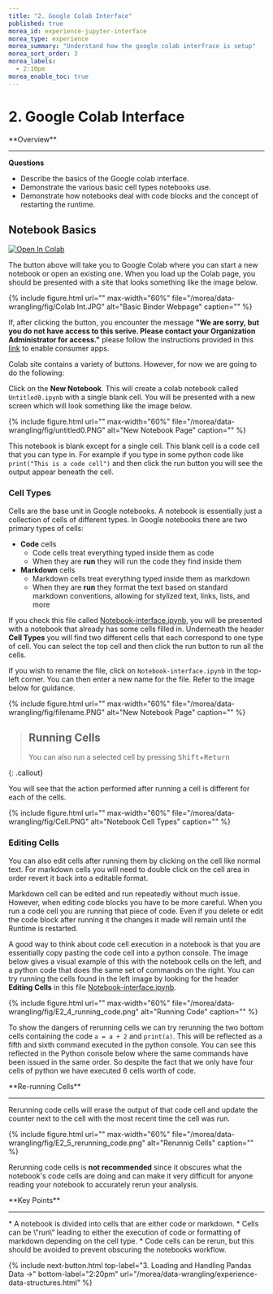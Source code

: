 ```yaml
---
title: "2. Google Colab Interface"
published: true
morea_id: experience-jupyter-interface
morea_type: experience
morea_summary: "Understand how the google colab interfrace is setup"
morea_sort_order: 3
morea_labels:
  - 2:10pm
morea_enable_toc: true
---
```


# 2. Google Colab Interface

<div class="alert alert-success mt-3" role="alert" markdown="1">
<i class="fa-solid fa-globe fa-xl"></i> **Overview**
<hr/>

**Questions**
* Describe the basics of the Google colab interface.
* Demonstrate the various basic cell types notebooks use.
* Demonstrate how notebooks deal with code blocks and the concept of restarting the runtime.

</div>

## Notebook Basics

[![Open In Colab](https://colab.research.google.com/assets/colab-badge.svg)](https://colab.research.google.com/)

The button above will take you to Google Colab where you can start a new notebook or open an existing one. When you load up the Colab page, you should be presented with a site that looks something like the image below.

{% include figure.html url="" max-width="60%" file="/morea/data-wrangling/fig/Colab Int.JPG" alt="Basic Binder Webpage" caption="" %}

If, after clicking the button, you encounter the message **"We are sorry, but you do not have access to this serive. Please contact your Organization Administrator for access."** please follow the instructions provided in this [link](https://www.hawaii.edu/askus/1649) to enable consumer apps.

Colab site contains a variety of buttons. However, for now we are going to do the following:

Click on the **New Notebook**. This will create a colab notebook called `Untitled0.ipynb` with a single blank cell. You will be presented with a new screen which will look something like the image below.

{% include figure.html url="" max-width="60%" file="/morea/data-wrangling/fig/untitled0.PNG" alt="New Notebook Page" caption="" %}

This notebook is blank except for a single cell. This blank cell is a code cell that you can type in. For example if you type in some python code like `print("This is a code cell")` and then click the run button you will see the output appear beneath the cell.

### Cell Types

Cells are the base unit in Google notebooks. A notebook is essentially just a collection of cells of different types. In Google notebooks there are two primary types of cells:

- **Code** cells
  - Code cells treat everything typed inside them as code
  - When they are **run** they will run the code they find inside them
- **Markdown** cells
  - Markdown cells treat everything typed inside them as markdown
  - When they are **run** they format the text based on standard markdown conventions, allowing for stylized text, links, lists, and more

If you check this file called [Notebook-interface.ipynb](https://colab.research.google.com/github/mahdi-b/change-hi.github.io/blob/main/morea/data-wrangling-1/Notebook/02-jupyter-notebook-interface.ipynb), you will be presented with a notebook that already has some cells filled in. Underneath the header **Cell Types** you will find two different cells that each correspond to one type of cell. You can select the top cell and then click the run button to run all the cells.

If you wish to rename the file, click on `Notebook-interface.ipynb` in the top-left corner. You can then enter a new name for the file. Refer to the image below for guidance.

{% include figure.html url="" max-width="60%" file="/morea/data-wrangling/fig/filename.PNG" alt="New Notebook Page" caption="" %}

> ## Running Cells
>
> You can also run a selected cell by pressing <kbd>Shift</kbd>+<kbd>Return</kbd>
>
{: .callout}

You will see that the action performed after running a cell is different for each of the cells.

{% include figure.html url="" max-width="60%" file="/morea/data-wrangling/fig/Cell.PNG" alt="Notebook Cell Types" caption="" %}


### Editing Cells

You can also edit cells after running them by clicking on the cell like normal text. For markdown cells you will need to double click on the cell area in order revert it back into a editable format.

Markdown cell can be edited and run repeatedly without much issue. However, when editing code blocks you have to be more careful. When you run a code cell you are running that piece of code. Even if you delete or edit the code block after running it the changes it made will remain until the Runtime is restarted.

A good way to think about code cell execution in a notebook is that you are essentially copy pasting the code cell into a python console. The image below gives a visual example of this with the notebook cells on the left, and a python code that does the same set of commands on the right. You can try running the cells found in the left image by looking for the header **Editing Cells** in this file [Notebook-interface.ipynb](https://colab.research.google.com/github/mahdi-b/change-hi.github.io/blob/main/morea/data-wrangling-1/Notebook/02-jupyter-notebook-interface.ipynb).

{% include figure.html url="" max-width="60%" file="/morea/data-wrangling/fig/E2_4_running_code.png" alt="Running Code" caption="" %}


To show the dangers of rerunning cells we can try rerunning the two bottom cells containing the code `a = a + 2` and `print(a)`. This will be reflected as a fifth and sixth command executed in the python console. You can see this reflected in the Python console below where the same commands have been issued in the same order. So despite the fact that we only have four cells of python we have executed 6 cells worth of code.

<div class="alert alert-info" role="alert" markdown="1">
<i class="fa-solid fa-circle-info fa-xl"></i> **Re-running Cells**
<hr/>

Rerunning code cells will erase the output of that code cell and update the counter next to the cell with the most recent time the cell was run.

</div>

{% include figure.html url="" max-width="60%" file="/morea/data-wrangling/fig/E2_5_rerunning_code.png" alt="Rerunnig Cells" caption="" %}


Rerunning code cells is **not recommended** since it obscures what the notebook's code cells are doing and can make it very difficult for anyone reading your notebook to accurately rerun your analysis.


<div class="alert alert-success mt-3" role="alert" markdown="1">
<i class="fa-solid fa-globe fa-xl"></i> **Key Points**
<hr/>
* A notebook is divided into cells that are either code or markdown.
* Cells can be \"run\" leading to either the execution of code or formatting of markdown depending on the cell type.
* Code cells can be rerun, but this should be avoided to prevent obscuring the notebooks workflow.
</div>



{% include next-button.html 
           top-label="3. Loading and Handling Pandas Data ->" 
           bottom-label="2:20pm" 
           url="/morea/data-wrangling/experience-data-structures.html" %}
